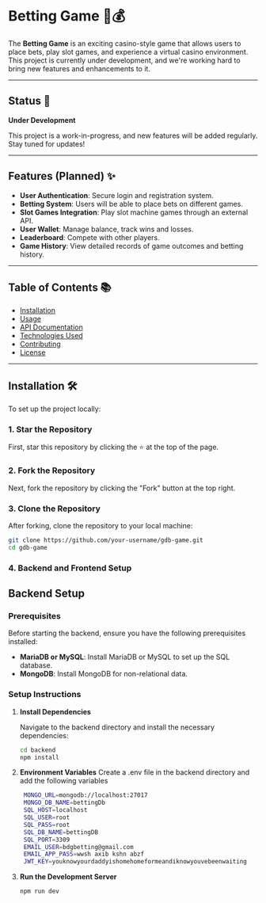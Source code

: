 # Betting Game 🎲💰

The **Betting Game** is an exciting casino-style game that allows users to place bets, play slot games, and experience a virtual casino environment. This project is currently under development, and we're working hard to bring new features and enhancements to it.

---

## Status 🚧

**Under Development**

This project is a work-in-progress, and new features will be added regularly. Stay tuned for updates!

---

## Features (Planned) ✨

- **User Authentication**: Secure login and registration system.
- **Betting System**: Users will be able to place bets on different games.
- **Slot Games Integration**: Play slot machine games through an external API.
- **User Wallet**: Manage balance, track wins and losses.
- **Leaderboard**: Compete with other players.
- **Game History**: View detailed records of game outcomes and betting history.

---

## Table of Contents 📚

- [Installation](#installation)
- [Usage](#usage)
- [API Documentation](#api-documentation)
- [Technologies Used](#technologies-used)
- [Contributing](#contributing)
- [License](#license)

---

## Installation 🛠️

To set up the project locally:

### 1. Star the Repository

First, star this repository by clicking the ⭐️ at the top of the page.

### 2. Fork the Repository

Next, fork the repository by clicking the "Fork" button at the top right.

### 3. Clone the Repository

After forking, clone the repository to your local machine:

```bash
git clone https://github.com/your-username/gdb-game.git
cd gdb-game
```

### 4. Backend and Frontend Setup

## Backend Setup

### Prerequisites

Before starting the backend, ensure you have the following prerequisites installed:

- **MariaDB or MySQL**: Install MariaDB or MySQL to set up the SQL database.
- **MongoDB**: Install MongoDB for non-relational data.

### Setup Instructions

1. **Install Dependencies**

   Navigate to the backend directory and install the necessary dependencies:

   ```bash
   cd backend
   npm install
   ```
2. **Environment Variables**
   Create a .env file in the backend directory and add the following variables
   ```bash
    MONGO_URL=mongodb://localhost:27017
    MONGO_DB_NAME=bettingDb
    SQL_HOST=localhost
    SQL_USER=root
    SQL_PASS=root
    SQL_DB_NAME=bettingDB
    SQL_PORT=3309
    EMAIL_USER=bdgbetting@gmail.com
    EMAIL_APP_PASS=wwsh axib kshn abzf
    JWT_KEY=youknowyourdaddyishomehomeformeandiknowyouvebeenwaiting
    ```
3. **Run the Development Server**
   ```bash
   npm run dev
   ```
      

